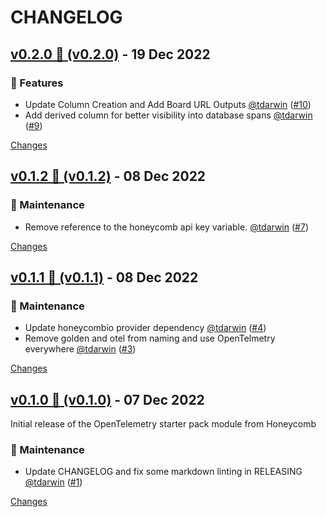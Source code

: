 # CHANGELOG

## [v0.2.0 🤖  (v0.2.0)](https://github.com/honeycombio/terraform-honeycombio-opentelemetry-starter-pack/releases/tag/v0.2.0) - 19 Dec 2022

### 🚀 Features

- Update Column Creation and Add Board URL Outputs [@tdarwin](https://github.com/tdarwin) ([#10](https://github.com/honeycombio/terraform-honeycombio-opentelemetry-starter-pack/issues/10))
- Add derived column for better visibility into database spans [@tdarwin](https://github.com/tdarwin) ([#9](https://github.com/honeycombio/terraform-honeycombio-opentelemetry-starter-pack/issues/9))

[Changes][v0.2.0]

## [v0.1.2 🌈 (v0.1.2)](https://github.com/honeycombio/terraform-honeycombio-opentelemetry-starter-pack/releases/tag/v0.1.2) - 08 Dec 2022

### 🧰 Maintenance

- Remove reference to the honeycomb api key variable. [@tdarwin](https://github.com/tdarwin) ([#7](https://github.com/honeycombio/terraform-honeycombio-opentelemetry-starter-pack/issues/7))

[Changes][v0.1.2]

## [v0.1.1 🦄 (v0.1.1)](https://github.com/honeycombio/terraform-honeycombio-opentelemetry-starter-pack/releases/tag/v0.1.1) - 08 Dec 2022

### 🧰 Maintenance

- Update honeycombio provider dependency [@tdarwin](https://github.com/tdarwin) ([#4](https://github.com/honeycombio/terraform-honeycombio-opentelemetry-starter-pack/issues/4))
- Remove golden and otel from naming and use OpenTelmetry everywhere [@tdarwin](https://github.com/tdarwin) ([#3](https://github.com/honeycombio/terraform-honeycombio-opentelemetry-starter-pack/issues/3))

[Changes][v0.1.1]

## [v0.1.0 🌈 (v0.1.0)](https://github.com/honeycombio/terraform-honeycombio-opentelemetry-starter-pack/releases/tag/v0.1.0) - 07 Dec 2022

Initial release of the OpenTelemetry starter pack module from Honeycomb

### 🧰 Maintenance

- Update CHANGELOG and fix some markdown linting in RELEASING [@tdarwin](https://github.com/tdarwin) ([#1](https://github.com/honeycombio/terraform-honeycombio-opentelemetry-starter-pack/issues/1))

[Changes][v0.1.0]

[v0.2.0]: https://github.com/honeycombio/terraform-honeycombio-opentelemetry-starter-pack/compare/v0.1.2...v0.2.0
[v0.1.2]: https://github.com/honeycombio/terraform-honeycombio-opentelemetry-starter-pack/compare/v0.1.1...v0.1.2
[v0.1.1]: https://github.com/honeycombio/terraform-honeycombio-opentelemetry-starter-pack/compare/v0.1.0...v0.1.1
[v0.1.0]: https://github.com/honeycombio/terraform-honeycombio-opentelemetry-starter-pack/tree/v0.1.0

<!-- Generated by https://github.com/rhysd/changelog-from-release v3.5.1 -->
